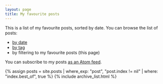```yaml
---
layout: page
title: My favourite posts
---
```


This is a list of my favourite posts, sorted by date.
You can browse the list of posts:

-   [by date](/all-posts/)
-   [by tag](/all-posts-by-tag/)
-   by filtering to my favourite posts (this page)

You can subscribe to my posts [as an Atom feed](/atom.xml).



{% assign posts = site.posts | where_exp: "post", "post.index != nil" | where: "index.best_of", true %}
{% include archive_list.html %}
